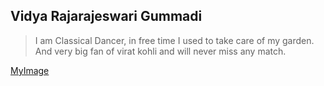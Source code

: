 ## Vidya Rajarajeswari Gummadi

>I am Classical Dancer, in free time I used to take care of my garden.
And very big fan of virat kohli and will never miss any match.<br>

[MyImage](https://github.com/Vidya-Gummadi/assignment2-Gummadi/blob/main/MyImage.jpeg)

